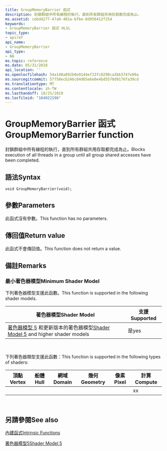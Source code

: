 ```yaml
---
title: GroupMemoryBarrier 函式
description: 封鎖群組中所有線程的執行，直到所有群組共用存取都完成為止。
ms.assetid: cebd4277-47a0-401a-bfbe-8d956412f254
keywords:
- GroupMemoryBarrier 函式 HLSL
topic_type:
- apiref
api_name:
- GroupMemoryBarrier
api_type:
- NA
ms.topic: reference
ms.date: 05/31/2018
api_location: ''
ms.openlocfilehash: 54a140a892b0e9144ef23fc0290ca3bb3747e90a
ms.sourcegitcommit: 57758ecb246c84d65e6e0e4bd5570d9176fa39cd
ms.translationtype: MT
ms.contentlocale: zh-TW
ms.lasthandoff: 10/25/2019
ms.locfileid: "104022196"
---
```

# <a name="groupmemorybarrier-function"></a><span data-ttu-id="9e351-104">GroupMemoryBarrier 函式</span><span class="sxs-lookup"><span data-stu-id="9e351-104">GroupMemoryBarrier function</span></span>

<span data-ttu-id="9e351-105">封鎖群組中所有線程的執行，直到所有群組共用存取都完成為止。</span><span class="sxs-lookup"><span data-stu-id="9e351-105">Blocks execution of all threads in a group until all group shared accesses have been completed.</span></span>

## <a name="syntax"></a><span data-ttu-id="9e351-106">語法</span><span class="sxs-lookup"><span data-stu-id="9e351-106">Syntax</span></span>

``` syntax
void GroupMemoryBarrier(void);
```

## <a name="parameters"></a><span data-ttu-id="9e351-107">參數</span><span class="sxs-lookup"><span data-stu-id="9e351-107">Parameters</span></span>

<span data-ttu-id="9e351-108">此函式沒有參數。</span><span class="sxs-lookup"><span data-stu-id="9e351-108">This function has no parameters.</span></span>

## <a name="return-value"></a><span data-ttu-id="9e351-109">傳回值</span><span class="sxs-lookup"><span data-stu-id="9e351-109">Return value</span></span>

<span data-ttu-id="9e351-110">此函式不會傳回值。</span><span class="sxs-lookup"><span data-stu-id="9e351-110">This function does not return a value.</span></span>

## <a name="remarks"></a><span data-ttu-id="9e351-111">備註</span><span class="sxs-lookup"><span data-stu-id="9e351-111">Remarks</span></span>

### <a name="minimum-shader-model"></a><span data-ttu-id="9e351-112">最小著色器模型</span><span class="sxs-lookup"><span data-stu-id="9e351-112">Minimum Shader Model</span></span>

<span data-ttu-id="9e351-113">下列著色器模型支援此函數。</span><span class="sxs-lookup"><span data-stu-id="9e351-113">This function is supported in the following shader models.</span></span>



| <span data-ttu-id="9e351-114">著色器模型</span><span class="sxs-lookup"><span data-stu-id="9e351-114">Shader Model</span></span>                                                                | <span data-ttu-id="9e351-115">支援</span><span class="sxs-lookup"><span data-stu-id="9e351-115">Supported</span></span> |
|-----------------------------------------------------------------------------|-----------|
| <span data-ttu-id="9e351-116">[著色器模型 5](d3d11-graphics-reference-sm5.md) 和更新版本的著色器模型</span><span class="sxs-lookup"><span data-stu-id="9e351-116">[Shader Model 5](d3d11-graphics-reference-sm5.md) and higher shader models</span></span> | <span data-ttu-id="9e351-117">是</span><span class="sxs-lookup"><span data-stu-id="9e351-117">yes</span></span>       |



 

<span data-ttu-id="9e351-118">下列著色器類型支援此函數：</span><span class="sxs-lookup"><span data-stu-id="9e351-118">This function is supported in the following types of shaders:</span></span>



| <span data-ttu-id="9e351-119">頂點</span><span class="sxs-lookup"><span data-stu-id="9e351-119">Vertex</span></span> | <span data-ttu-id="9e351-120">船體</span><span class="sxs-lookup"><span data-stu-id="9e351-120">Hull</span></span> | <span data-ttu-id="9e351-121">網域</span><span class="sxs-lookup"><span data-stu-id="9e351-121">Domain</span></span> | <span data-ttu-id="9e351-122">幾何</span><span class="sxs-lookup"><span data-stu-id="9e351-122">Geometry</span></span> | <span data-ttu-id="9e351-123">像素</span><span class="sxs-lookup"><span data-stu-id="9e351-123">Pixel</span></span> | <span data-ttu-id="9e351-124">計算</span><span class="sxs-lookup"><span data-stu-id="9e351-124">Compute</span></span> |
|--------|------|--------|----------|-------|---------|
|        |      |        |          |       | <span data-ttu-id="9e351-125">x</span><span class="sxs-lookup"><span data-stu-id="9e351-125">x</span></span>       |



 

## <a name="see-also"></a><span data-ttu-id="9e351-126">另請參閱</span><span class="sxs-lookup"><span data-stu-id="9e351-126">See also</span></span>

<dl> <dt>

[<span data-ttu-id="9e351-127">內建函式</span><span class="sxs-lookup"><span data-stu-id="9e351-127">Intrinsic Functions</span></span>](dx-graphics-hlsl-intrinsic-functions.md)
</dt> <dt>

[<span data-ttu-id="9e351-128">著色器模型5</span><span class="sxs-lookup"><span data-stu-id="9e351-128">Shader Model 5</span></span>](d3d11-graphics-reference-sm5.md)
</dt> </dl>

 

 




